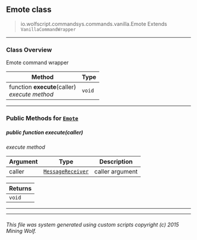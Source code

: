 ## Emote __class__

>io.wolfscript.commandsys.commands.vanilla.Emote
>Extends `VanillaCommandWrapper`

---

### Class Overview

Emote command wrapper

Method | Type   
--- | :--- 
 function __execute__(caller) <br> _execute method_ | `void`



---


### Public Methods for [`Emote`](Emote.md)

##### <a id='execute'></a>public  function __execute__(caller)

_execute method_

Argument | Type | Description  
--- | --- | --- 
caller | [`MessageReceiver`](../../../chat/MessageReceiver.md) | caller argument

Returns | 
--- | 
`void` |


---
---


###### This file was system generated using custom scripts copyright (c) 2015 Mining Wolf.
	

